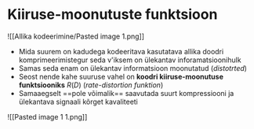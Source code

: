 
# Kiiruse-moonutuste funktsioon
![[Allika kodeerimine/Pasted image 1.png]]

- Mida suurem on kadudega kodeeritava kasutatava allika doodri komprimeerimistegur seda v'iksem on ülekantav inforamatsioonihulk
- Samas seda enam on ülekantav informatsioon moonutatud (*distotrted*)
- Seost nende kahe suuruse vahel on **koodri kiiruse-moonutuse funktsiooniks** $R(D)$ (*rate-distortion funktion*)
- Samaaegselt ==pole võimalik== saavutada suurt kompressiooni ja ülekantava signaali kõrget kavaliteeti

![[Pasted image 1 1.png]]